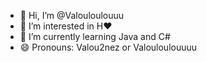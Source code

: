 - 👋 Hi, I’m @Valouloulouuu
- 👀 I’m interested in H❤️
- 🌱 I’m currently learning Java and C#
- 😄 Pronouns: Valou2nez or Valouloulouuuu

<!---
Valouloulouuu/Valouloulouuu is a ✨ special ✨ repository because its `README.md` (this file) appears on your GitHub profile.
You can click the Preview link to take a look at your changes.
--->
